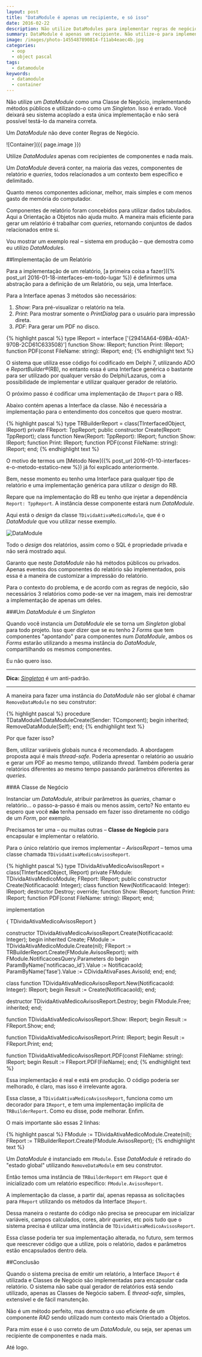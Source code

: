 ```yaml
---
layout: post
title: "DataModule é apenas um recipiente, e só isso"
date: 2016-02-22
description: Não utilize DataModules para implementar regras de negócio
summary: DataModule é apenas um recipiente. Não utilize-o para implementar regras de negócio.
image: /images/photo-1455487890814-f11ab4eaec4b.jpg
categories: 
  - oop
  - object pascal
tags:
  - datamodule
keywords:
  - datamodule
  - container
---
```


Não utilize um *DataModule* como uma Classe de Negócio, implementando métodos públicos e utilizando-o como um
*Singleton*. Isso é errado. Você deixará seu sistema acoplado a esta única implementação e não será possível
testá-lo da maneira correta.

Um *DataModule* não deve conter Regras de Negócio.

<!--more-->

![Container]({{ page.image }})

Utilize *DataModules* apenas com recipientes de componentes e nada mais.

Um *DataModule* deverá conter, na maioria das vezes, componentes de relatório e *queries*, todos relacionados
a um contexto bem específico e delimitado.

Quanto menos componentes adicionar, melhor, mais simples e com menos gasto de memória do computador.

Componentes de relatório foram concebidos para utilizar dados tabulados. Aqui a Orientação a Objetos não ajuda muito.
A maneira mais eficiente para gerar um relatório é trabalhar com *queries*, retornando conjuntos de dados relacionados
entre si.

Vou mostrar um exemplo real – sistema em produção – que demostra como eu utilizo *DataModules*.

##Implementação de um Relatório

Para a implementação de um relatório, [a primeira coisa a fazer]({% post_url 2016-01-18-interfaces-em-todo-lugar %})
é definirmos uma abstração para a definição de um Relatório, ou seja, uma Interface.

Para a Interface apenas 3 métodos são necessários:

  1. *Show*: Para pré-visualizar o relatório na tela.
  2. *Print*: Para mostrar somente o *PrintDialog* para o usuário para impressão direta.
  3. *PDF*: Para gerar um PDF no disco.
  
{% highlight pascal %}
type
  IReport = interface
  ['{29414A64-69BA-40A1-970B-2CD61C633508}']
    function Show: IReport;
    function Print: IReport;
    function PDF(const FileName: string): IReport;
  end;
{% endhighlight text %}

O sistema que utiliza esse código foi codificado em Delphi 7, utilizando ADO e *ReportBuilder®*(RB), no 
entanto essa é uma Interface genérica o bastante para ser utilizado por qualquer versão do Delphi/Lazarus,
com a possibilidade de implementar e utilizar qualquer gerador de relatório.

O próximo passo é codificar uma implementação de <code>IReport</code> para o RB.

Abaixo contém apenas a Interface da classe. Não é necessária a implementação para o 
entendimento dos conceitos que quero mostrar.

{% highlight pascal %}
type
  TRBuilderReport = class(TInterfacedObject, IReport)
  private
    FReport: TppReport;
  public
    constructor Create(Report: TppReport);
    class function New(Report: TppReport): IReport;
    function Show: IReport;
    function Print: IReport;
    function PDF(const FileName: string): IReport;
  end;
{% endhighlight text %}

O motivo de termos um [Método New]({% post_url 2016-01-10-interfaces-e-o-metodo-estatico-new %}) já foi
explicado anteriormente.

Bem, nesse momento eu tenho uma Interface para qualquer tipo de relatório e uma implementação genérica
para utilizar o *design* do RB.

Repare que na implementação do RB eu tenho que injetar a dependência <code>Report: TppReport</code>. 
A instância desse componente estará num *DataModule*.

Aqui está o *design* da classe <code>TDividaAtivaMedicoModule</code>, que é o *DataModule* que vou 
utilizar nesse exemplo.

![DataModule](/images/divativa-datamodule-1.jpg)

Todo o *design* dos relatórios, assim como o SQL é propriedade privada e não será mostrado aqui.

Garanto que neste *DataModule* não há métodos públicos ou privados. Apenas eventos dos componentes do
relatório são implementados, pois essa é a maneira de customizar a impressão do relatório.

Para o contexto do problema, e de acordo com as regras de negócio, são necessários 3 relatórios como
pode-se ver na imagem, mais irei demostrar a implementação de apenas um deles.

###Um *DataModule* é um *Singleton*

Quando você instancia um *DataModule* ele se torna um *Singleton* global para todo projeto. Isso quer dizer
que se eu tenho 2 *Forms* que tem componentes "apontando" para componentes num *DataModule*, ambos os *Forms* 
estarão utilizando a mesma instância do *DataModule*, compartilhando os mesmos componentes.

Eu não quero isso.

---

**Dica:** [*Singleton*](https://goo.gl/2zkz3U) é um anti-padrão. 

---

A maneira para fazer uma instância do *DataModule* não ser global é chamar <code>RemoveDataModule</code> no seu construtor:

{% highlight pascal %}
procedure TDataModule1.DataModuleCreate(Sender: TComponent);
begin
  inherited;
  RemoveDataModule(Self);
end;
{% endhighlight text %}

Por que fazer isso?

Bem, utilizar variáveis globais nunca é recomendado. A abordagem proposta aqui é mais *thread-safe*.
Poderia apresentar o relatório ao usuário e gerar um PDF ao mesmo tempo, utilizando *thread*.
Também poderia gerar relatórios diferentes ao mesmo tempo passando parâmetros diferentes às *queries*.

###A Classe de Negócio

Instanciar um *DataModule*, atribuir parâmetros às *queries*, chamar o relatório... o passo-a-passo
é mais ou menos assim, certo? No entanto eu espero que você **não** tenha pensado em fazer isso diretamente 
no código de um *Form*, por exemplo.

Precisamos ter uma – ou muitas outras – **Classe de Negócio** para encapsular e implementar o relatório.

Para o único relatório que iremos implementar – *AvisosReport* – temos uma classe chamada <code>TDividaAtivaMedicoAvisosReport</code>.

{% highlight pascal %}
type
  TDividaAtivaMedicoAvisosReport = class(TInterfacedObject, IReport)
  private
    FModule: TDividaAtivaMedicoModule;
    FReport: IReport;
  public
    constructor Create(NotificacaoId: Integer);
    class function New(NotificacaoId: Integer): IReport;
    destructor Destroy; override;
    function Show: IReport;
    function Print: IReport;
    function PDF(const FileName: string): IReport;
  end;

implementation  
  
{ TDividaAtivaMedicoAvisosReport }

constructor TDividaAtivaMedicoAvisosReport.Create(NotificacaoId: Integer);
begin
  inherited Create;
  FModule := TDividaAtivaMedicoModule.Create(nil);
  FReport := TRBuilderReport.Create(FModule.AvisosReport);
  with FModule.NotificacoesQuery.Parameters do
  begin
    ParamByName('notificacao_id').Value := NotificacaoId;
    ParamByName('fase').Value := CDividaAtivaFases.AvisoId;
  end;
end;

class function TDividaAtivaMedicoAvisosReport.New(NotificacaoId: Integer): IReport;
begin
  Result := Create(NotificacaoId);
end;

destructor TDividaAtivaMedicoAvisosReport.Destroy;
begin
  FModule.Free;
  inherited;
end;

function TDividaAtivaMedicoAvisosReport.Show: IReport;
begin
  Result := FReport.Show;
end;

function TDividaAtivaMedicoAvisosReport.Print: IReport;
begin
  Result := FReport.Print;
end;

function TDividaAtivaMedicoAvisosReport.PDF(const FileName: string): IReport;
begin
  Result := FReport.PDF(FileName);
end;
{% endhighlight text %}

Essa implementação é real e está em produção. O código poderia ser melhorado, é claro, mas isso é
irrelevante agora.

Essa classe, a <code>TDividaAtivaMedicoAvisosReport</code>, funciona como um decorador para <code>IReport</code>,
e tem uma implementação implícita de <code>TRBuilderReport</code>. Como eu disse, pode melhorar. Enfim.

O mais importante são essas 2 linhas:

{% highlight pascal %}
  FModule := TDividaAtivaMedicoModule.Create(nil);
  FReport := TRBuilderReport.Create(FModule.AvisosReport);
{% endhighlight text %}

Um *DataModule* é instanciado em <code>FModule</code>. Esse *DataModule* é retirado do "estado global" utilizando
<code>RemoveDataModule</code> em seu construtor.

Então temos uma instância de <code>TRBuilderReport</code> em <code>FReport</code> que é inicializado com um
relatório específico: <code>FModule.AvisosReport</code>.

A implementação da classe, a partir daí, apenas repassa as solicitações para <code>FReport</code> utilizando os
métodos da Interface <code>IReport</code>.

Dessa maneira o restante do código não precisa se preocupar em inicializar variáveis, campos calculados, cores,
abrir *queries*, etc pois tudo que o sistema precisa é utilizar uma instância de <code>TDividaAtivaMedicoAvisosReport</code>.

Essa classe poderia ter sua implementação alterada, no futuro, sem termos que reescrever código que a utilize, pois o
relatório, dados e parâmetros estão encapsulados dentro dela.

##Conclusão

Quando o sistema precisa de emitir um relatório, a Interface <code>IReport</code> é utilizada e Classes de Negócio
são implementadas para encapsular cada relatório. O sistema não sabe qual gerador de relatórios está sendo utilizado, apenas
as Classes de Negócio sabem. É *thread-safe*, simples, extensível e de fácil manutenção.

Não é um método perfeito, mas demostra o uso eficiente de um componente *RAD* sendo utilizado num contexto mais 
Orientado a Objetos.

Para mim esse é o uso correto de um *DataModule*, ou seja, ser apenas um recipiente de componentes e nada mais. 

Até logo.
